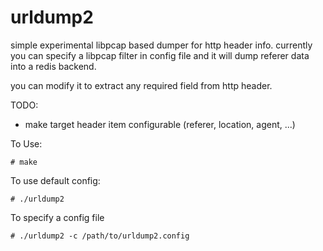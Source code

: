 urldump2
========

simple experimental libpcap based dumper for http header info.
currently you can specify a libpcap filter in config file and it will
dump referer data into a redis backend.

you can modify it to extract any required field from http header.


TODO:
- make target header item configurable (referer, location, agent, ...)


To Use:
```
# make
```

To use default config:
```
# ./urldump2
```

To specify a config file
```
# ./urldump2 -c /path/to/urldump2.config
```
